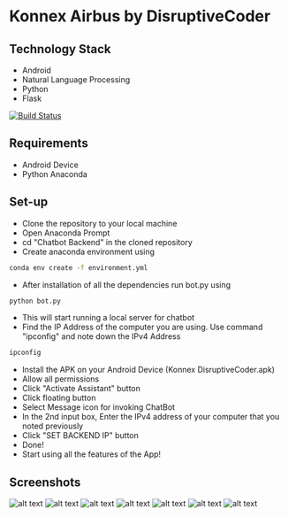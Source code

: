 # Konnex Airbus by DisruptiveCoder

## Technology Stack
- Android
- Natural Language Processing
- Python
- Flask

[![Build Status](https://travis-ci.org/joemccann/dillinger.svg?branch=master)](https://travis-ci.org/joemccann/dillinger)

## Requirements
- Android Device
- Python Anaconda 

## Set-up
- Clone the repository to your local machine
- Open Anaconda Prompt
- cd "Chatbot Backend" in the cloned repository
- Create anaconda environment using
```sh
conda env create -f environment.yml
``` 
- After installation of all the dependencies run bot.py using 
```sh
python bot.py
``` 
- This will start running a local server for chatbot
- Find the IP Address of the computer you are using. Use command "ipconfig" and note down the IPv4 Address
```sh
ipconfig
```
- Install the APK on your Android Device (Konnex DisruptiveCoder.apk)
- Allow all permissions
- Click "Activate Assistant" button
- Click floating button
- Select Message icon for invoking ChatBot
- In the 2nd input box, Enter the IPv4 address of your computer that you noted previously
- Click "SET BACKEND IP" button
- Done!
- Start using all the features of the App!

## Screenshots
![alt text](https://github.com/karthik261099/Airbus-Konnex-DisruptiveCoder/blob/master/Documents/Screenshot/%20%20(1).jpeg)
![alt text](https://github.com/karthik261099/Airbus-Konnex-DisruptiveCoder/blob/master/Documents/Screenshot/%20%20(2).jpeg)
![alt text](https://github.com/karthik261099/Airbus-Konnex-DisruptiveCoder/blob/master/Documents/Screenshot/%20%20(3).jpeg)
![alt text](https://github.com/karthik261099/Airbus-Konnex-DisruptiveCoder/blob/master/Documents/Screenshot/%20%20(4).jpeg)
![alt text](https://github.com/karthik261099/Airbus-Konnex-DisruptiveCoder/blob/master/Documents/Screenshot/%20%20(5).jpeg)
![alt text](https://github.com/karthik261099/Airbus-Konnex-DisruptiveCoder/blob/master/Documents/Screenshot/%20%20(6).jpeg)
![alt text](https://github.com/karthik261099/Airbus-Konnex-DisruptiveCoder/blob/master/Documents/Screenshot/%20%20(7).jpeg)
